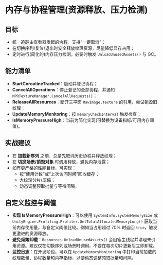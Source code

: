 # 内存与协程管理(资源释放、压力检测)

## 目标
- 统一追踪由查看器发起的协程，支持“一键取消”；
- 在切换序列/复位/退出时安全释放纹理资源，尽量降低显存占用；
- 定时进行(简化的)内存压力检测，必要时触发 `UnloadUnusedAssets()` 与 GC。

## 能力清单
- **StartCoroutineTracked**：启动并登记协程；
- **CancelAllOperations**：停止登记的全部协程，并通知 `MPRTextureManager.CancelAllRequests()`；
- **ReleaseAllResources**：断开三平面 `RawImage.texture` 的引用，尝试销毁旧纹理；
- **UpdateMemoryMonitoring**：按 `memoryCheckInterval` 触发检查；
- **IsMemoryPressureHigh**：当前为简化实现(可替换为设备指标/可用内存阈值)。

## 实战建议
- 在 **加载新序列** 之前，总是先取消历史协程并释放纹理；
- 在 **切换场景/销毁对象** 时调用释放，避免内存泄露；
- 如有更严格的性能目标，可实现：
  - 按“使用计数”或“上次访问时间”回收缓存；
  - 大纹理分片/压缩；
  - 动态调整预取批量与等待间隔。

## 自定义监控与阈值

- **实现 IsMemoryPressureHigh**：可以使用 `SystemInfo.systemMemorySize` 或 `UnityEngine.Profiling.Profiler.GetTotalAllocatedMemoryLong()` 获取当前内存使用量，与自定义阈值比较。例如当占用超过 70% 时返回 `true`，触发更激进的资源释放。
- **避免频繁卸载**：`Resources.UnloadUnusedAssets()` 会阻塞主线程并清理未引用资源。建议仅在切换序列或场景时调用，不要在每次切片更新后立即卸载。
- **监控日志**：在开发阶段，可以在 `UpdateMemoryMonitoring` 中打印当前加载的纹理数量、协程数量和内存指标，以便动态调整预取批量和间隔。